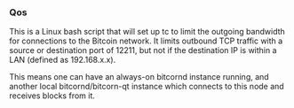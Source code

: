### Qos ###

This is a Linux bash script that will set up tc to limit the outgoing bandwidth for connections to the Bitcoin network. It limits outbound TCP traffic with a source or destination port of 12211, but not if the destination IP is within a LAN (defined as 192.168.x.x).

This means one can have an always-on bitcornd instance running, and another local bitcornd/bitcorn-qt instance which connects to this node and receives blocks from it.
